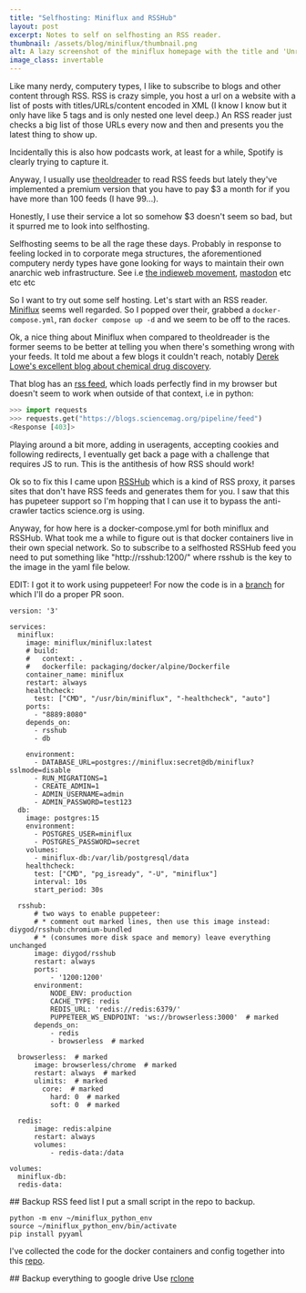 ```yaml
---
title: "Selfhosting: Miniflux and RSSHub"
layout: post
excerpt: Notes to self on selfhosting an RSS reader.
thumbnail: /assets/blog/miniflux/thumbnail.png
alt: A lazy screenshot of the miniflux homepage with the title and 'Unread(52)'
image_class: invertable
---
```


Like many nerdy, computery types, I like to subscribe to blogs and other content through RSS. RSS is crazy simple, you host a url on a website with a list of posts with titles/URLs/content encoded in XML (I know I know but it only have like 5 tags and is only nested one level deep.) An RSS reader just checks a big list of those URLs every now and then and presents you the latest thing to show up. 

Incidentally this is also how podcasts work, at least for a while, Spotify is clearly trying to capture it.

Anyway, I usually use [theoldreader](https://theoldreader.com/) to read RSS feeds but lately they've implemented a premium version that you have to pay $3 a month for if you have more than 100 feeds (I have 99...).

Honestly, I use their service a lot so somehow $3 doesn't seem so bad, but it spurred me to look into selfhosting. 

Selfhosting seems to be all the rage these days. Probably in response to feeling locked in to corporate mega structures, the aforementioned computery nerdy types have gone looking for ways to maintain their own anarchic web infrastructure. See i.e [the indieweb movement](https://indieweb.org/), [mastodon](https://joinmastodon.org/) etc etc etc

So I want to try out some self hosting. Let's start with an RSS reader. [Miniflux](https://miniflux.app/) seems well regarded. So I popped over their, grabbed a `docker-compose.yml`, ran `docker compose up -d` and we seem to be off to the races.

Ok, a nice thing about Miniflux when compared to theoldreader is the former seems to be better at telling you when there's something wrong with your feeds. It told me about a few blogs it couldn't reach, notably [Derek Lowe's excellent blog about chemical drug discovery](https://www.science.org/blogs/pipeline).

That blog has an [rss feed](https://www.science.org/blogs/pipeline/feed), which loads perfectly find in my browser but doesn't seem to work when outside of that context, i.e in python:

```python
>>> import requests
>>> requests.get("https://blogs.sciencemag.org/pipeline/feed")
<Response [403]>
```

Playing around a bit more, adding in useragents, accepting cookies and following redirects, I eventually get back a page with a challenge that requires JS to run. This is the antithesis of how RSS should work!

Ok so to fix this I came upon [RSSHub](https://docs.rsshub.app/) which is a kind of RSS proxy, it parses sites that don't have RSS feeds and generates them for you. I saw that this has pupeteer support so I'm hopping that I can use it to bypass the anti-crawler tactics science.org is using.

Anyway, for how here is a docker-compose.yml for both miniflux and RSSHub. What took me a while to figure out is that docker containers live in their own special network. So to subscribe to a selfhosted RSSHub feed you need to put something like "http://rsshub:1200/" where rsshub is the key to the image in the yaml file below.

EDIT: I got it to work using puppeteer! For now the code is in a [branch](https://github.com/TomHodson/RSSHub/tree/science_blogs) for which I'll do a proper PR soon.

```
version: '3'

services:
  miniflux:
    image: miniflux/miniflux:latest
    # build:
    #   context: .
    #   dockerfile: packaging/docker/alpine/Dockerfile 
    container_name: miniflux
    restart: always
    healthcheck:
      test: ["CMD", "/usr/bin/miniflux", "-healthcheck", "auto"]
    ports:
      - "8889:8080"
    depends_on:
      - rsshub
      - db

    environment:
      - DATABASE_URL=postgres://miniflux:secret@db/miniflux?sslmode=disable
      - RUN_MIGRATIONS=1
      - CREATE_ADMIN=1
      - ADMIN_USERNAME=admin
      - ADMIN_PASSWORD=test123
  db:
    image: postgres:15
    environment:
      - POSTGRES_USER=miniflux
      - POSTGRES_PASSWORD=secret
    volumes:
      - miniflux-db:/var/lib/postgresql/data
    healthcheck:
      test: ["CMD", "pg_isready", "-U", "miniflux"]
      interval: 10s
      start_period: 30s

  rsshub:
      # two ways to enable puppeteer:
      # * comment out marked lines, then use this image instead: diygod/rsshub:chromium-bundled
      # * (consumes more disk space and memory) leave everything unchanged
      image: diygod/rsshub
      restart: always
      ports:
          - '1200:1200'
      environment:
          NODE_ENV: production
          CACHE_TYPE: redis
          REDIS_URL: 'redis://redis:6379/'
          PUPPETEER_WS_ENDPOINT: 'ws://browserless:3000'  # marked
      depends_on:
          - redis
          - browserless  # marked

  browserless:  # marked
      image: browserless/chrome  # marked
      restart: always  # marked
      ulimits:  # marked
        core:  # marked
          hard: 0  # marked
          soft: 0  # marked

  redis:
      image: redis:alpine
      restart: always
      volumes:
          - redis-data:/data

volumes:
  miniflux-db:
  redis-data:
```

## Backup RSS feed list
I put a small script in the repo to backup.
```
python -m env ~/miniflux_python_env
source ~/miniflux_python_env/bin/activate
pip install pyyaml
```

I've collected the code for the docker containers and config together into this [repo](https://github.com/TomHodson/selfhost).

## Backup everything to google drive
Use [rclone](https://rclone.org/drive/)

